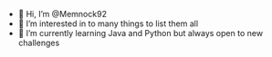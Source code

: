- 👋 Hi, I’m @Memnock92
- 👀 I’m interested in to many things to list them all
- 🌱 I’m currently learning Java and Python but always open to new challenges

<!---
Memnock92/Memnock92 is a ✨ special ✨ repository because its `README.md` (this file) appears on your GitHub profile.
You can click the Preview link to take a look at your changes.
--->
